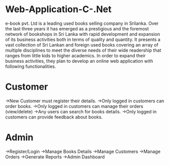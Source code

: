# Web-Application-C-.Net
e-book pvt.  Ltd is a leading used books selling company in Srilanka.
Over the last three years it has emerged as a prestigious and the foremost network of bookshops in Sri Lanka 
with rapid development and expansion of its business activities both in terms of quality and quantity.
It presents a vast collection of Sri Lankan and foreign used books covering an array of multiple disciplines 
to meet the diverse needs of their wide readership that ranges from little kids to higher academics.
In order to expand their business activities, they plan to develop an online web application with 
following functionalities.
 
Customer
==========================================
->New Customer must register their details.
->Only logged in customers can order books.
->Only logged in customers can manage their orders (view/delete)
->Any users can search for books details.
->Only logged in customers can provide feedback about books.
 
 
Admin
============
->Register/Login
->Manage Books Details
->Manage Customers
->Manage Orders
->Generate Reports
->Admin Dashboard
